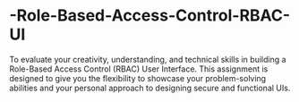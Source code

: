 # -Role-Based-Access-Control-RBAC-UI
To evaluate your creativity, understanding, and technical skills in building a Role-Based Access Control (RBAC) User Interface. This assignment is designed to give you the flexibility to showcase your problem-solving abilities and your personal approach to designing secure and functional UIs.
